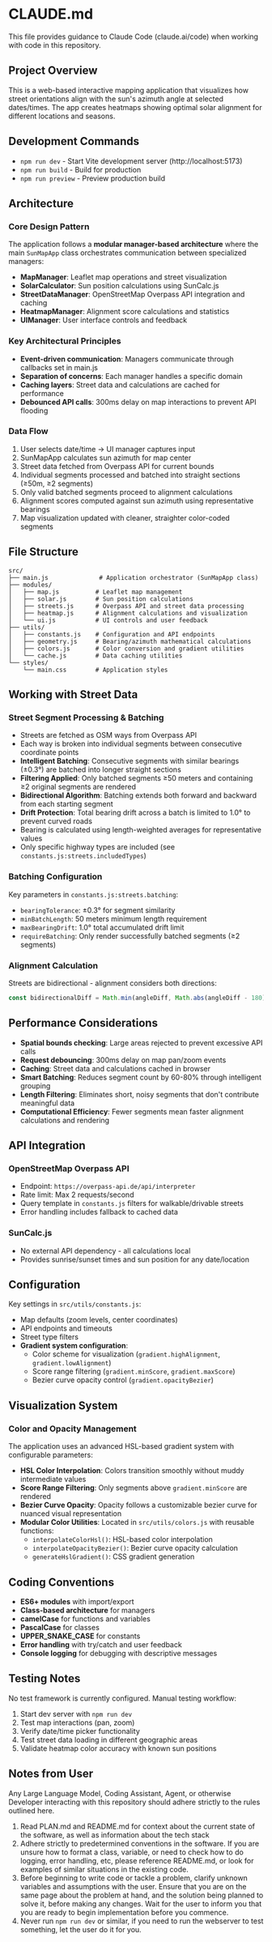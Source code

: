 # CLAUDE.md

This file provides guidance to Claude Code (claude.ai/code) when working with code in this repository.

## Project Overview

This is a web-based interactive mapping application that visualizes how street orientations align with the sun's azimuth angle at selected dates/times. The app creates heatmaps showing optimal solar alignment for different locations and seasons.

## Development Commands

- `npm run dev` - Start Vite development server (http://localhost:5173)
- `npm run build` - Build for production
- `npm run preview` - Preview production build

## Architecture

### Core Design Pattern
The application follows a **modular manager-based architecture** where the main `SunMapApp` class orchestrates communication between specialized managers:

- **MapManager**: Leaflet map operations and street visualization
- **SolarCalculator**: Sun position calculations using SunCalc.js
- **StreetDataManager**: OpenStreetMap Overpass API integration and caching
- **HeatmapManager**: Alignment score calculations and statistics
- **UIManager**: User interface controls and feedback

### Key Architectural Principles
- **Event-driven communication**: Managers communicate through callbacks set in main.js
- **Separation of concerns**: Each manager handles a specific domain
- **Caching layers**: Street data and calculations are cached for performance
- **Debounced API calls**: 300ms delay on map interactions to prevent API flooding

### Data Flow
1. User selects date/time → UI manager captures input
2. SunMapApp calculates sun azimuth for map center
3. Street data fetched from Overpass API for current bounds
4. Individual segments processed and batched into straight sections (≥50m, ≥2 segments)
5. Only valid batched segments proceed to alignment calculations
6. Alignment scores computed against sun azimuth using representative bearings
7. Map visualization updated with cleaner, straighter color-coded segments

## File Structure

```
src/
├── main.js              # Application orchestrator (SunMapApp class)
├── modules/
│   ├── map.js          # Leaflet map management
│   ├── solar.js        # Sun position calculations
│   ├── streets.js      # Overpass API and street data processing
│   ├── heatmap.js      # Alignment calculations and visualization
│   └── ui.js           # UI controls and user feedback
├── utils/
│   ├── constants.js    # Configuration and API endpoints
│   ├── geometry.js     # Bearing/azimuth mathematical calculations
│   ├── colors.js       # Color conversion and gradient utilities
│   └── cache.js        # Data caching utilities
└── styles/
    └── main.css        # Application styles
```

## Working with Street Data

### Street Segment Processing & Batching
- Streets are fetched as OSM ways from Overpass API
- Each way is broken into individual segments between consecutive coordinate points
- **Intelligent Batching**: Consecutive segments with similar bearings (±0.3°) are batched into longer straight sections
- **Filtering Applied**: Only batched segments ≥50 meters and containing ≥2 original segments are rendered
- **Bidirectional Algorithm**: Batching extends both forward and backward from each starting segment
- **Drift Protection**: Total bearing drift across a batch is limited to 1.0° to prevent curved roads
- Bearing is calculated using length-weighted averages for representative values
- Only specific highway types are included (see `constants.js:streets.includedTypes`)

### Batching Configuration
Key parameters in `constants.js:streets.batching`:
- `bearingTolerance`: ±0.3° for segment similarity
- `minBatchLength`: 50 meters minimum length requirement
- `maxBearingDrift`: 1.0° total accumulated drift limit
- `requireBatching`: Only render successfully batched segments (≥2 segments)

### Alignment Calculation
Streets are bidirectional - alignment considers both directions:
```javascript
const bidirectionalDiff = Math.min(angleDiff, Math.abs(angleDiff - 180));
```

## Performance Considerations

- **Spatial bounds checking**: Large areas rejected to prevent excessive API calls
- **Request debouncing**: 300ms delay on map pan/zoom events
- **Caching**: Street data and calculations cached in browser
- **Smart Batching**: Reduces segment count by 60-80% through intelligent grouping
- **Length Filtering**: Eliminates short, noisy segments that don't contribute meaningful data
- **Computational Efficiency**: Fewer segments mean faster alignment calculations and rendering

## API Integration

### OpenStreetMap Overpass API
- Endpoint: `https://overpass-api.de/api/interpreter`
- Rate limit: Max 2 requests/second
- Query template in `constants.js` filters for walkable/drivable streets
- Error handling includes fallback to cached data

### SunCalc.js
- No external API dependency - all calculations local
- Provides sunrise/sunset times and sun position for any date/location

## Configuration

Key settings in `src/utils/constants.js`:
- Map defaults (zoom levels, center coordinates)
- API endpoints and timeouts
- Street type filters
- **Gradient system configuration**:
  - Color scheme for visualization (`gradient.highAlignment`, `gradient.lowAlignment`)
  - Score range filtering (`gradient.minScore`, `gradient.maxScore`)
  - Bezier curve opacity control (`gradient.opacityBezier`)

## Visualization System

### Color and Opacity Management
The application uses an advanced HSL-based gradient system with configurable parameters:

- **HSL Color Interpolation**: Colors transition smoothly without muddy intermediate values
- **Score Range Filtering**: Only segments above `gradient.minScore` are rendered
- **Bezier Curve Opacity**: Opacity follows a customizable bezier curve for nuanced visual representation
- **Modular Color Utilities**: Located in `src/utils/colors.js` with reusable functions:
  - `interpolateColorHsl()`: HSL-based color interpolation
  - `interpolateOpacityBezier()`: Bezier curve opacity calculation
  - `generateHslGradient()`: CSS gradient generation

## Coding Conventions

- **ES6+ modules** with import/export
- **Class-based architecture** for managers
- **camelCase** for functions and variables
- **PascalCase** for classes
- **UPPER_SNAKE_CASE** for constants
- **Error handling** with try/catch and user feedback
- **Console logging** for debugging with descriptive messages

## Testing Notes

No test framework is currently configured. Manual testing workflow:
1. Start dev server with `npm run dev`
2. Test map interactions (pan, zoom)
3. Verify date/time picker functionality
4. Test street data loading in different geographic areas
5. Validate heatmap color accuracy with known sun positions


## Notes from User
Any Large Language Model, Coding Assistant, Agent, or otherwise Developer interacting with this repository should adhere strictly to the rules outlined here.
1. Read PLAN.md and README.md for context about the current state of the software, as well as information about the tech stack
2. Adhere strictly to predetermined conventions in the software. If you are unsure how to format a class, variable, or need to check how to do logging, error handling, etc, please reference README.md, or look for examples of similar situations in the existing code. 
3. Before beginning to write code or tackle a problem, clarify unknown variables and assumptions with the user. Ensure that you are on the same page about the problem at hand, and the solution being planned to solve it, before making any changes. Wait for the user to inform you that you are ready to begin implementation before you commence. 
4. Never run `npm run dev` or similar, if you need to run the webserver to test something, let the user do it for you. 